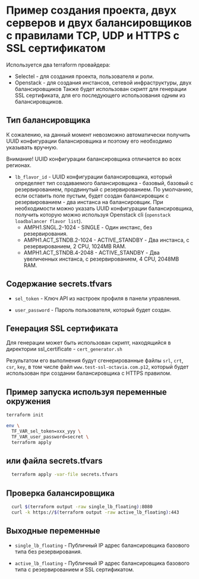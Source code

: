 # Пример создания проекта, двух серверов и двух балансировщиков с правилами TCP, UDP и HTTPS с SSL сертификатом

Используется два terraform провайдера:
- Selectel - для создания проекта, пользователя и роли.
- Openstack - для создания инстансов, сетевой инфраструктуры, двух балансировщиков
Также будет использован скрипт для генерации SSL сертификата, для его последующего использования одним из балансировщиков.

## Тип балансировщика

К сожалению, на данный момент невозможно автоматически получить UUID конфигурации балансировщика и поэтому его необходимо указывать вручную.

Внимание! UUID конфигурации балансировщика отличается во всех регионах.

  * `lb_flavor_id` - UUID конфигурации балансировщика, который определяет тип создаваемого балансировщика - базовый, базовый с резервированием, продвинутый с резервированием.
  По умолчанию, если оставить поле пустым, будет создан балансировщик с резервированием - два инстанса на балансировщик.
  При необходимости можно указать UUID конфигурации балансировщика, получить которую можно используя Openstack cli (```openstack loadbalancer flavor list```).
    - AMPH1.SNGL.2-1024 - SINGLE - Один инстанс, без резервирования.
    - AMPH1.ACT_STNDB.2-1024 - ACTIVE_STANDBY - Два инстанса, с резервированием, 2 CPU, 1024MB RAM.
    - AMPH1.ACT_STNDB.4-2048 - ACTIVE_STANDBY - Два увеличенных инстанса, с резервированием, 4 CPU, 2048MB RAM.

## Содержание secrets.tfvars

  * `sel_token` - Ключ API из настроек профиля в панели управления.

  * `user_password` - Пароль пользователя, который будет создан.

## Генерация SSL сертификата

Для генерации может быть использован скрипт, находящийся в директории ssl_certificate - ```cert_generator.sh```

Результатом его выполнения будут сгенерированные файлы ```srl```, ```crt```, ```csr```, ```key```, в том числе файл ```www.test-ssl-octavia.com.p12```, который будет использован при создании балансировщика с HTTPS правилом.

## Пример запуска используя переменные окружения

```sh
terraform init

env \
  TF_VAR_sel_token=xxx_yyy \
  TF_VAR_user_password=secret \
  terraform apply
```

## или файла secrets.tfvars

```sh
  terraform apply -var-file secrets.tfvars
```

## Проверка балансировщика

```sh
  curl $(terraform output -raw single_lb_floating):8080
  curl -k https://$(terraform output -raw active_lb_floating):443
```

## Выходные переменные

  * `single_lb_floating` - Публичный IP адрес балансировщика базового типа без резервирования.

  * `active_lb_floating` - Публичный IP адрес балансировщика базового типа с резервированием и SSL сертификатом.
